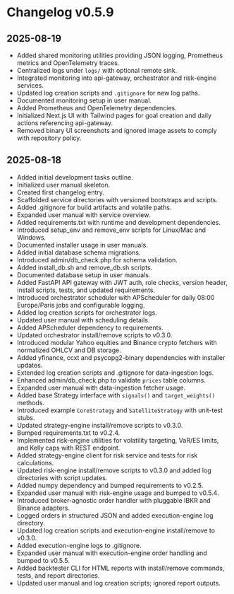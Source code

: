 # Changelog v0.5.9

## 2025-08-19
- Added shared monitoring utilities providing JSON logging, Prometheus metrics and OpenTelemetry traces.
- Centralized logs under `logs/` with optional remote sink.
- Integrated monitoring into api-gateway, orchestrator and risk-engine services.
- Updated log creation scripts and `.gitignore` for new log paths.
- Documented monitoring setup in user manual.
- Added Prometheus and OpenTelemetry dependencies.
- Initialized Next.js UI with Tailwind pages for goal creation and daily actions referencing api-gateway.
- Removed binary UI screenshots and ignored image assets to comply with repository policy.

## 2025-08-18
- Added initial development tasks outline.
- Initialized user manual skeleton.
- Created first changelog entry.
- Scaffolded service directories with versioned bootstraps and scripts.
- Added .gitignore for build artifacts and volatile paths.
- Expanded user manual with service overview.
- Added requirements.txt with runtime and development dependencies.
- Introduced setup_env and remove_env scripts for Linux/Mac and Windows.
- Documented installer usage in user manuals.
- Added initial database schema migrations.
- Introduced admin/db_check.php for schema validation.
- Added install_db.sh and remove_db.sh scripts.
- Documented database setup in user manuals.
- Added FastAPI API gateway with JWT auth, role checks, version header, install scripts, tests, and updated requirements.
- Introduced orchestrator scheduler with APScheduler for daily 08:00 Europe/Paris jobs and configurable logging.
- Added log creation scripts for orchestrator logs.
- Updated user manual with scheduling details.
- Added APScheduler dependency to requirements.
- Updated orchestrator install/remove scripts to v0.3.0.
- Introduced modular Yahoo equities and Binance crypto fetchers with normalized OHLCV and DB storage.
- Added yfinance, ccxt and psycopg2-binary dependencies with installer updates.
- Extended log creation scripts and .gitignore for data-ingestion logs.
- Enhanced admin/db_check.php to validate `prices` table columns.
- Expanded user manual with data-ingestion fetcher usage.
- Added base Strategy interface with `signals()` and `target_weights()` methods.
- Introduced example `CoreStrategy` and `SatelliteStrategy` with unit-test stubs.
- Updated strategy-engine install/remove scripts to v0.3.0.
- Bumped requirements.txt to v0.2.4.
- Implemented risk-engine utilities for volatility targeting, VaR/ES limits, and Kelly caps with REST endpoint.
- Added strategy-engine client for risk service and tests for risk calculations.
- Updated risk-engine install/remove scripts to v0.3.0 and added log directories with script updates.
- Added numpy dependency and bumped requirements to v0.2.5.
- Expanded user manual with risk-engine usage and bumped to v0.5.4.
- Introduced broker-agnostic order handler with pluggable IBKR and Binance adapters.
- Logged orders in structured JSON and added execution-engine log directory.
- Updated log creation scripts and execution-engine install/remove to v0.3.0.
- Added execution-engine logs to .gitignore.
- Expanded user manual with execution-engine order handling and bumped to v0.5.5.
- Added backtester CLI for HTML reports with install/remove commands, tests, and report directories.
- Updated user manual and log creation scripts; ignored report outputs.

